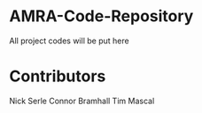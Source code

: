 # AMRA-Code-Repository
All project codes will be put here

# Contributors
Nick Serle
Connor Bramhall
Tim Mascal
